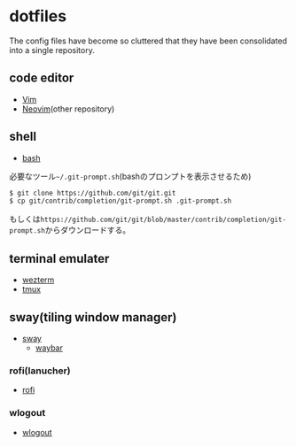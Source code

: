 # dotfiles

The config files have become so cluttered that they have been consolidated into a single repository.

## code editor

- [Vim](./vim)
- [Neovim](https://github.com/aki-ph-chem/neovim-config)(other repository)

## shell

- [bash](./bash)

必要なツール`~/.git-prompt.sh`(bashのプロンプトを表示させるため)

```bash
$ git clone https://github.com/git/git.git
$ cp git/contrib/completion/git-prompt.sh .git-prompt.sh
```

もしくは`https://github.com/git/git/blob/master/contrib/completion/git-prompt.sh`からダウンロードする。

## terminal emulater

- [wezterm](./wezterm)
- [tmux](./tmux)

## sway(tiling window manager)

- [sway](./sway)
    - [waybar](./sway/waybar)

### rofi(lanucher)

- [rofi](./rofi)

### wlogout

- [wlogout](./wlogout)
